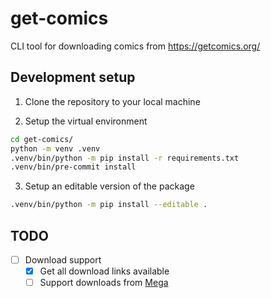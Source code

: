 # get-comics
CLI tool for downloading comics from https://getcomics.org/


## Development setup

1. Clone the repository to your local machine

2. Setup the virtual environment
```sh
cd get-comics/
python -m venv .venv
.venv/bin/python -m pip install -r requirements.txt
.venv/bin/pre-commit install
```

3. Setup an editable version of the package

```sh
.venv/bin/python -m pip install --editable .
```

## TODO

- [ ] Download support
  - [x] Get all download links available
  - [ ] Support downloads from [Mega](https://pypi.org/project/mega.py/)
